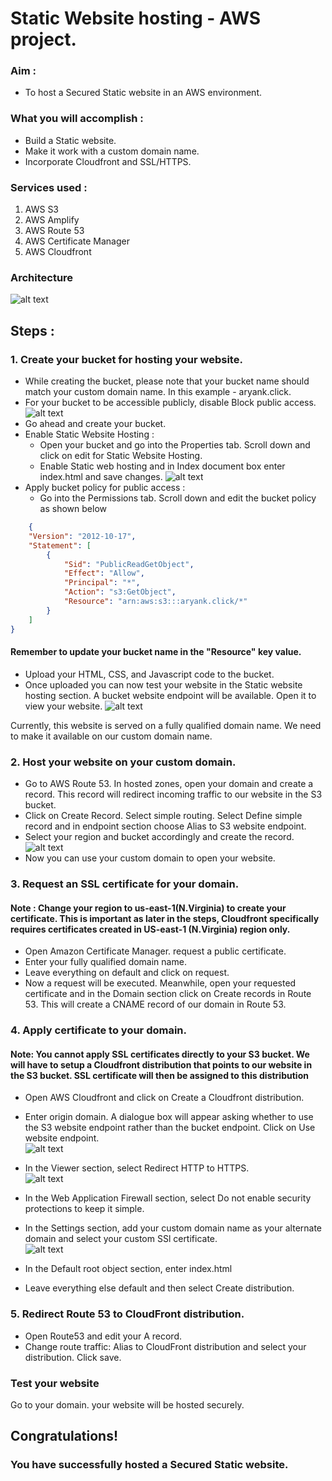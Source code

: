 # Static Website hosting - AWS project.

### Aim :

* To host a Secured Static website in an AWS environment.

### What you will accomplish :
* Build a Static website.
* Make it work with a custom domain name.
* Incorporate Cloudfront and SSL/HTTPS.


### Services used :
1. AWS S3
2. AWS Amplify
3. AWS Route 53
4. AWS Certificate Manager
5. AWS Cloudfront


### Architecture 
![alt text](arch.png)


## Steps : 

### 1. Create your bucket for hosting your website.

* While creating the bucket, please note that your bucket name should match your custom domain name. In this example - aryank.click.
* For your bucket to be accessible publicly, disable Block public access.
![alt text](image.png)
* Go ahead and create your bucket.
* Enable Static Website Hosting :
    * Open your bucket and go into the Properties tab. Scroll down and click on edit for Static Website Hosting.
    * Enable Static web hosting and in Index document box enter index.html and save changes.
    ![alt text](image2.png)
* Apply bucket policy for public access : 
    * Go into the Permissions tab. Scroll down and edit the bucket policy as shown below
```json
    {
    "Version": "2012-10-17",
    "Statement": [
        {
            "Sid": "PublicReadGetObject",
            "Effect": "Allow",
            "Principal": "*",
            "Action": "s3:GetObject",
            "Resource": "arn:aws:s3:::aryank.click/*"
        }
    ]
}
```
#### Remember to update your bucket name in the "Resource" key value.

* Upload your HTML, CSS, and Javascript code to the bucket.
* Once uploaded you can now test your website in the Static website hosting section. A bucket website endpoint will be available. Open it to view your website.
![alt text](image3.png)

Currently, this website is served on a fully qualified domain name. We need to make it available on our custom domain name.


### 2. Host your website on your custom domain.

* Go to AWS Route 53. In hosted zones, open your domain and create a record. This record will redirect incoming traffic to our website in the S3 bucket.
* Click on Create Record. Select simple routing. Select Define simple record and in endpoint section choose Alias to S3 website endpoint.
* Select your region and bucket accordingly and create the record.
![alt text](image4.png)
* Now you can use your custom domain to open your website.

### 3. Request an SSL certificate for your domain.
#### Note : Change your region to us-east-1(N.Virginia) to create your certificate. This is important as later in the steps, Cloudfront specifically requires certificates created in  US-east-1 (N.Virginia) region only.
* Open Amazon Certificate Manager. request a public certificate.
* Enter your fully qualified domain name.
* Leave everything on default and click on request.
* Now a request will be executed. Meanwhile, open your requested certificate and in the Domain section click on Create records in Route 53. This will create a CNAME record of our domain in Route 53.
 
 ### 4. Apply certificate to your domain.

 #### Note: You cannot apply SSL certificates directly to your S3 bucket. We will have to setup a Cloudfront distribution that points to our website in the S3 bucket. SSL certificate will then be assigned to this distribution

 * Open AWS Cloudfront and click on Create a Cloudfront distribution.
 * Enter origin domain. A dialogue box will appear asking whether to use the S3 website endpoint rather than the bucket endpoint. Click on Use website endpoint.  
 ![alt text](image5.png)

 * In the Viewer section, select Redirect HTTP to HTTPS.  
 ![alt text](image6.png)
 * In the Web Application Firewall section, select Do not enable security protections to keep it simple.
 * In the Settings section, add your custom domain name as your alternate domain and select your custom SSl certificate.  
 ![alt text](image7.png)
 * In the Default root object section, enter index.html
 * Leave everything else default and then select Create distribution.

 ### 5. Redirect Route 53 to CloudFront distribution.
 * Open Route53 and edit your A record.
 * Change route traffic: Alias to CloudFront distribution and select your distribution. Click save.

### Test your website
 Go to your domain. your website will be hosted securely.

## Congratulations!
### You have successfully hosted a Secured Static website.
